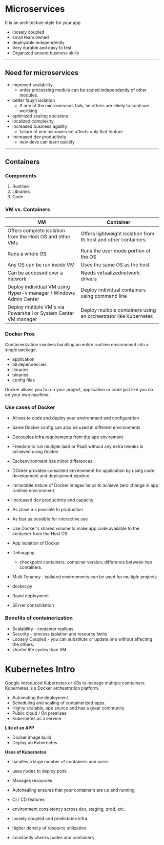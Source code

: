 # Microservices

It is an architecture style for your app

- loosely coupled
- small team owned
- deployable independently
- Very durable and easy to test
- Organized around business skills

---

## Need for microservices

- improved scalability
    - order processing module can be scaled independently of other modules.
- better fauylt isolation
    - If one of the microservices fails, he others are lekely to continue wortking
- optimized scaling decisions
- localized complexity
- Increased business agaility
    - failure of one microservice affects only that feature
- Increased dev productivity
    - new devs can learn quickly

---

## Containers

### Components

1. Runtime
2. Libraries
3. Code

### VM vs. Containers

| VM      | Container |
| ----------- | ----------- |
| Offers complete isolation from the Host OS and other VMs | Offers lightweight isolation from th host and other containers. |
| Runs a whole OS | Runs the user mode portion of the OS |
| Any OS can be run inside VM | Uses the same OS as the host |
| Can be accessed over a network | Needs virtualizednetwork drivers |
| Deploy individual VM using Hyper-v manager / Windows Admin Center | Deploy individual containers using command line |
| Deploy multiple VM's via Powershell or System Center VM manager | Deploy multiple containers using an orchestrator like Kubernetes |

### Docker Pros

Containerization involves bundling an entire runtime environment into a single package.

- application
- all dependencies
- libraries
- binaries
- config files

Docker allows you to run your project, application or code just like you do on your own machine.

### Use cases of Docker

- Allows to code and deploy your environment and configuration
- Same Docker config can also be used in different environments
- Decouples infra requirements from the app enviroment
- Freedom to run multiple IaaS or PaaS without any extra tweaks is achieved using Docker

- Eachenvironment has minor differences
- DOcker provides consistent environment for application by using code development and deployment pipeline
- Immutable nature of Docker images helps to achieve zero change in app runtime environment.
- Increased dev productivity and capacity.

- As close a s possible to production
- As fast as possible for interactive use
- Use Docker's shared volume to make app code available to the container from the Host OS.

- App Isolation of Docker
- Debugging
    - checkpoint containers, container version, difference between two containers.
- Multi Tenancy - isolated environments can be used for multiple projects
- docker.py 
- Rapid deployment
- SErver consolidation

### Benefits of containerization

- Scalability - container replicas
- Security - process isolation and resource limits
- Loosely Coupled - you can substitute or update one without affecting the others.
- shorter life cycles than VM

# Kubernetes Intro

Google introduced Kubernetes or K8s to manage multiple comtainers.
Kubernetes is a Docker orchestration platform.

- Automating the deployment
- Scheduling and scaling of containerized apps.
- Highly scalable, ope source and has a great community
- Public cloud / On premises
- Kubernetes as a service

**Life of an APP**

- Docker image build
- Deploy on Kubernetes 

**Uses of Kubernetes**

- handles a large number of containers and users
- uses nodes to deploy pods
- Manages resources
- Autohealing ensures that your containers are up and running

- CI / CD features
- environment consistency across dev, staging, prod, etc.
- loosely coupled and predictable infra
- higher density of resource utilization
- constantly checks nodes and containers
